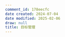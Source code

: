 ```yaml
---
comment_id: 178eecfc
date created: 2024-07-04
date modified: 2025-02-06
draw: null
title: 目标管理
---
```

